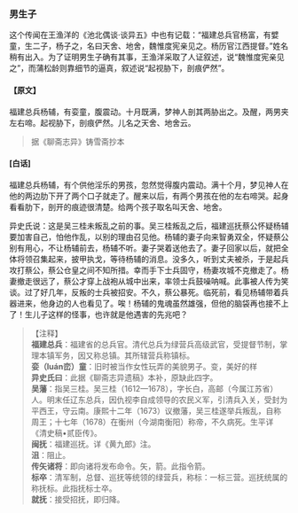 <script type="text/javascript">
    var head = document.getElementsByTagName('head')[0];
    cssURL = '/public/liao.css';
    linkTag = document.createElement('link');
    linkTag.href = cssURL;
    linkTag.setAttribute('type','text/css');
    linkTag.setAttribute('rel','stylesheet');
    head.appendChild(linkTag);
</script>
### 男生子

这个传闻在王渔洋的《池北偶谈·谈异五》中也有记载：“福建总兵官杨富，有嬖童，生二子，杨子之，名曰天舍、地舍，魏惟度宪亲见之。杨历官江西提督。”姓名稍有出入。为了证明男生子确有其事，王渔洋采取了人证叙述，说“魏惟度宪亲见之”，而蒲松龄则靠细节的逼真，叙述说“起视胁下，剖痕俨然”。

#### 【原文】
<section>
福建总兵杨辅，有娈童，腹震动。十月既满，梦神人剖其两胁出之。及醒，两男夹左右啼。起视胁下，剖痕俨然。儿名之天舍、地舍云。

</section>

> 据《聊斋志异》铸雪斋抄本

#### [白话]
<aside>

福建总兵杨辅，有个供他淫乐的男孩，忽然觉得腹内震动。满十个月，梦见神人在他的两边肋下开了两个口子就走了。醒来以后，有两个男孩在他的左右啼哭。起身看看肋下，剖开的痕迹很清楚。给两个孩子取名叫天舍、地舍。

异史氏说：这是吴三桂未叛乱之前的事。吴三桂叛乱之后，福建巡抚蔡公怀疑杨辅要加害自己，怕他作乱，以别的理由召见他。杨辅的妻子向来智勇双全，怀疑蔡公别有用心，不让杨辅前去，杨辅不听。妻子哭着送他去了。妻子回家以后，就把全体将领召集起来，披甲执戈，等待杨辅的消息。没多久，听到丈夫被杀，于是起兵攻打蔡公，蔡公仓皇之间不知所措。幸而手下士兵固守，杨妻攻城不克撤走了。杨妻撤走很远了，蔡公才穿上战袍从城中出来，率领士兵鼓噪呐喊。此事被人传为笑谈。过了好几年，反叛的士兵被招安。不久，蔡公暴死。临死前，看见杨辅带着兵器进来，他身边的人也看见了。唉！杨辅的鬼魂虽然雄强，但他的脑袋再也接不上了！生儿子这样的怪事，也许就是他遇害的先兆吧？

</aside>

> 【注释】  
<b>福建总兵</b>：福建省的总兵官。清代总兵为绿营兵高级武官，受提督节制，掌理本镇军务，因又称总镇。其所辖营兵称镇标。  
<b>娈（luán峦）童</b>：旧时被当作女性玩弄的美貌男子。变，美好的样  
<b>异史氏曰</b>：此据《聊斋志异遗稿》本补，原缺此四字。  
<b>吴藩</b>：指吴三桂。吴三桂（1612—1678），字长白，高邮（今属江苏省）人。明末任辽东总兵，因仇视李自成领导的农民义军，引清兵入关，受封为平西王，守云南。康熙十二年（1673）议撤藩，吴三桂遂举兵叛乱，自称周王；十七年（1678）在衡州（今湖南衡阳）称帝，不久病死。生平详《清史稿•贰臣传》。  
<b>闽抚</b>：福建巡抚。详《黄九郎》注。  
<b>沮</b>：阻止。  
<b>传矢诸将</b>：即向诸将发布命令。矢，箭。此指令箭。  
<b>标卒</b>：清军制，总督、巡抚等统领的绿营兵，称标：一标三营。巡抚统属的称抚标。此指抚标士卒。  
<b>就抚</b>：接受招抚，即归降。  

